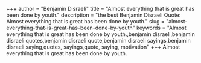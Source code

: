 +++
author = "Benjamin Disraeli"
title = "Almost everything that is great has been done by youth."
description = "the best Benjamin Disraeli Quote: Almost everything that is great has been done by youth."
slug = "almost-everything-that-is-great-has-been-done-by-youth"
keywords = "Almost everything that is great has been done by youth.,benjamin disraeli,benjamin disraeli quotes,benjamin disraeli quote,benjamin disraeli sayings,benjamin disraeli saying,quotes, sayings,quote, saying, motivation"
+++
Almost everything that is great has been done by youth.
